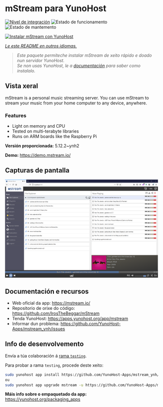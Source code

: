 <!--
NOTA: Este README foi creado automáticamente por <https://github.com/YunoHost/apps/tree/master/tools/readme_generator>
NON debe editarse manualmente.
-->

# mStream para YunoHost

[![Nivel de integración](https://dash.yunohost.org/integration/mstream.svg)](https://ci-apps.yunohost.org/ci/apps/mstream/) ![Estado de funcionamento](https://ci-apps.yunohost.org/ci/badges/mstream.status.svg) ![Estado de mantemento](https://ci-apps.yunohost.org/ci/badges/mstream.maintain.svg)

[![Instalar mStream con YunoHost](https://install-app.yunohost.org/install-with-yunohost.svg)](https://install-app.yunohost.org/?app=mstream)

*[Le este README en outros idiomas.](./ALL_README.md)*

> *Este paquete permíteche instalar mStream de xeito rápido e doado nun servidor YunoHost.*  
> *Se non usas YunoHost, le a [documentación](https://yunohost.org/install) para saber como instalalo.*

## Vista xeral

mStream is a personal music streaming server. You can use mStream to stream your music from your home computer to any device, anywhere.

### Features

- Light on memory and CPU
- Tested on multi-terabyte libraries
- Runs on ARM boards like the Raspberry Pi


**Versión proporcionada:** 5.12.2~ynh2

**Demo:** <https://demo.mstream.io/>

## Capturas de pantalla

![Captura de pantalla de mStream](./doc/screenshots/mstreamv5.png)

## Documentación e recursos

- Web oficial da app: <https://mstream.io/>
- Repositorio de orixe do código: <https://github.com/IrosTheBeggar/mStream>
- Tenda YunoHost: <https://apps.yunohost.org/app/mstream>
- Informar dun problema: <https://github.com/YunoHost-Apps/mstream_ynh/issues>

## Info de desenvolvemento

Envía a túa colaboración á [rama `testing`](https://github.com/YunoHost-Apps/mstream_ynh/tree/testing).

Para probar a rama `testing`, procede deste xeito:

```bash
sudo yunohost app install https://github.com/YunoHost-Apps/mstream_ynh/tree/testing --debug
ou
sudo yunohost app upgrade mstream -u https://github.com/YunoHost-Apps/mstream_ynh/tree/testing --debug
```

**Máis info sobre o empaquetado da app:** <https://yunohost.org/packaging_apps>
